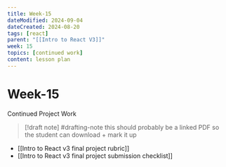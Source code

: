 ```yaml
---
title: Week-15
dateModified: 2024-09-04
dateCreated: 2024-08-20
tags: [react]
parent: "[[Intro to React V3]]"
week: 15
topics: [continued work]
content: lesson plan
---
```


# Week-15

Continued Project Work

> [!draft note] #drafting-note
> this should probably be a linked PDF so the student can download + mark it up

- [[Intro to React v3 final project rubric]]
- [[Intro to React v3 final project submission checklist]]
